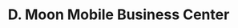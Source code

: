 ---
title: "D. Moon Mobile Business Center"
url: /monrovia/d-moon-mobile-business-center-un-drive/
shop: electronics
---